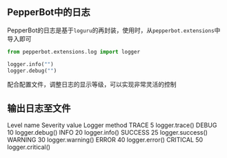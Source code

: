 
## PepperBot中的日志

PepperBot的日志是基于`loguru`的再封装，使用时，从`pepperbot.extensions`中导入即可

```py
from pepperbot.extensions.log import logger

logger.info("")
logger.debug("")
```

配合配置文件，调整日志的显示等级，可以实现非常灵活的控制

## 输出日志至文件

Level name Severity value Logger method
TRACE 5 logger.trace()
DEBUG 10 logger.debug()
INFO 20 logger.info()
SUCCESS 25 logger.success()
WARNING 30 logger.warning()
ERROR 40 logger.error()
CRITICAL 50 logger.critical()
